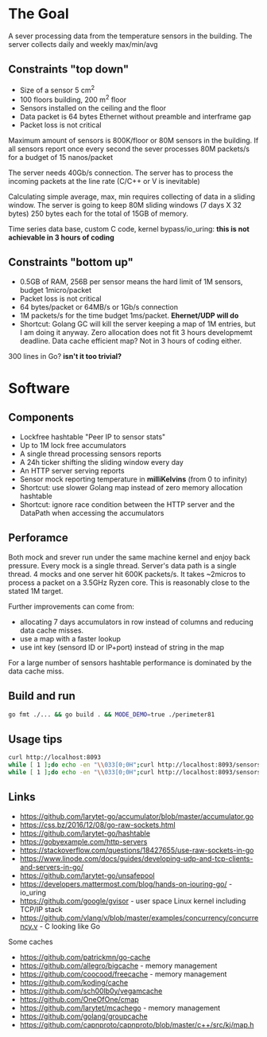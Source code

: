 

# The Goal

A sever processing data from the temperature sensors in the building.
The server collects daily and weekly max/min/avg

## Constraints "top down"

* Size of a sensor 5 cm<sup>2</sup>
* 100 floors building, 200 m<sup>2</sup> floor
* Sensors installed on the ceiling and the floor 
* Data packet is 64 bytes Ethernet without preamble and interframe gap
* Packet loss is not critical

Maximum amount of sensors is 800K/floor or 80M sensors in the building.
If all sensors report once every second the sever processes 80M packets/s for a budget of 15 nanos/packet

The server needs 40Gb/s connection. The server has to process the incoming packets at the line rate (C/C++ or V is inevitable)

Calculating simple average, max, min requires collecting of data in a sliding window. 
The server is going to keep 80M sliding windows (7 days X 32 bytes) 250 bytes each for the total of 15GB of memory. 

Time series data base, custom C code, kernel bypass/io_uring: **this is not achievable in 3 hours of coding**

## Constraints "bottom up"

* 0.5GB of RAM, 256B per sensor means the hard limit of 1M sensors, budget 1micro/packet
* Packet loss is not critical
* 64 bytes/packet or 64MB/s or 1Gb/s connection
* 1M packets/s for the time budget 1ms/packet. **Ehernet/UDP will do**
* Shortcut: Golang GC will kill the server keeping a map of 1M entries, but I am doing it anyway. Zero allocation does not fit 3 hours developmemt deadline. Data cache efficient map? Not in 3 hours of coding either.

300 lines in Go? **isn't it too trivial?**

# Software 

## Components

* Lockfree hashtable "Peer IP to sensor stats"
* Up to 1M lock free accumulators
* A single thread processing sensors reports
* A 24h ticker shifting the sliding window every day
* An HTTP server serving reports
* Sensor mock reporting temperature in **milliKelvins** (from 0 to infinity)
* Shortcut: use slower Golang map instead of zero memory allocation hashtable
* Shortcut: ignore race condition between the HTTP server and the DataPath when accessing the accumulators

## Perforamce 

Both mock and srever run under the same machine kernel and enjoy back pressure. Every mock is a single thread.
Server's data path is a single thread. 4 mocks and one server hit 600K packets/s. It takes ~2micros to process a packet on a 3.5GHz Ryzen core. This is reasonably close to the stated 1M target. 

Further improvements can come from:

* allocating 7 days accumulators in row instead of columns and reducing data cache misses.
* use a map with a faster lookup
* use int key (sensord ID or IP+port) instead of string in the map

For a large number of sensors hashtable performance is dominated by the data cache miss. 

## Build and run

```sh
go fmt ./... && go build . && MODE_DEMO=true ./perimeter81
```

## Usage tips

```sh
curl http://localhost:8093
while [ 1 ];do echo -en "\\033[0;0H";curl http://localhost:8093/sensorsweekly;sleep 0.2;done;
while [ 1 ];do echo -en "\\033[0;0H";curl http://localhost:8093/sensorsdaily;sleep 0.2;done;
```

## Links

* https://github.com/larytet-go/accumulator/blob/master/accumulator.go
* https://css.bz/2016/12/08/go-raw-sockets.html
* https://github.com/larytet-go/hashtable
* https://gobyexample.com/http-servers
* https://stackoverflow.com/questions/18427655/use-raw-sockets-in-go
* https://www.linode.com/docs/guides/developing-udp-and-tcp-clients-and-servers-in-go/
* https://github.com/larytet-go/unsafepool
* https://developers.mattermost.com/blog/hands-on-iouring-go/  - io_uring
* https://github.com/google/gvisor  - user space Linux kernel including TCP/IP stack
* https://github.com/vlang/v/blob/master/examples/concurrency/concurrency.v  - C looking like Go

Some caches

* https://github.com/patrickmn/go-cache
* https://github.com/allegro/bigcache - memory management
* https://github.com/coocood/freecache  - memory management
* https://github.com/koding/cache
* https://github.com/sch00lb0y/vegamcache
* https://github.com/OneOfOne/cmap
* https://github.com/larytet/mcachego - memory management
* https://github.com/golang/groupcache
* https://github.com/capnproto/capnproto/blob/master/c++/src/kj/map.h